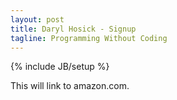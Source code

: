 ```yaml
---
layout: post
title: Daryl Hosick - Signup
tagline: Programming Without Coding
---
```

{% include JB/setup %}

This will link to amazon.com.

